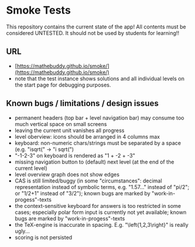 # Smoke Tests

This repository contains the current state of the app! All contents must be considered UNTESTED. It should not be used by students for learning!!

## URL
- [https://mathebuddy.github.io/smoke/](https://mathebuddy.github.io/smoke/)
- note that the test instance shows solutions and all individual levels on the start page for debugging purposes.

## Known bugs / limitations / design issues
- permanent headers (top bar + level navigation bar) may consume too much vertical space on small screens
- leaving the current unit vanishes all progress
- level oberview: icons should be arranged in 4 columns max
- keyboard: non-numeric chars/strings must be separated by a space (e.g. "isqrt(" -> "i sqrt(")
- "-1-2-3" on keyboard is rendered as "1 + -2 + -3"
- missing navigation button to (default) next level (at the end of the current level)
- level overview graph does not show edges
- CAS is still limited/buggy (in some "circumstances": decimal representation instead of symbolic terms, e.g. "1.57..." instead of "pi/2"; or "1/2+1" instead of "3/2"); known bugs are marked by "work-in-progess"-texts
- the context-sensitive keyboard for answers is too restricted in some cases; especially polar form input is currently not yet available; known bugs are marked by "work-in-progess"-texts
- the TeX-engine is inaccurate in spacing. E.g. "\left{1,2,3\right}" is really ugly...
- scoring is not persisted
